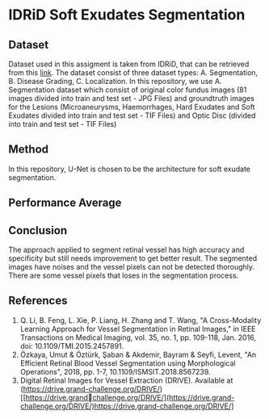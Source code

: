 # IDRiD Soft Exudates Segmentation
## Dataset
Dataset used in this assigment is taken from IDRiD, that can be retrieved from this [link](https://ieee-dataport.org/open-access/indian-diabetic-retinopathy-image-dataset-idrid). The dataset consist of three dataset types:
A. Segmentation, B. Disease Grading, C. Localization. In this repository, we use A. Segmentation dataset which consist of original color fundus images (81 images divided into train and test set - JPG Files) and groundtruth images for the Lesions (Microaneurysms, Haemorrhages, Hard Exudates and Soft Exudates divided into train and test set - TIF Files) and Optic Disc (divided into train and test set - TIF Files)

## Method
In this repository, U-Net is chosen to be the architecture for soft exudate segmentation.

## Performance Average


## Conclusion
The approach applied to segment retinal vessel has high accuracy and specificity but still needs
improvement to get better result. The segmented images have noises and the vessel pixels can
not be detected thoroughly. There are some vessel pixels that loses in the segmentation
process.

## References
1. Q. Li, B. Feng, L. Xie, P. Liang, H. Zhang and T. Wang, "A Cross-Modality Learning Approach
for Vessel Segmentation in Retinal Images," in IEEE Transactions on Medical Imaging, vol. 35,
no. 1, pp. 109-118, Jan. 2016, doi: 10.1109/TMI.2015.2457891.
2. Özkaya, Umut & Öztürk, Şaban & Akdemir, Bayram & Seyfi, Levent, "An Efficient Retinal
Blood Vessel Segmentation using Morphological Operations", 2018, pp. 1-7,
10.1109/ISMSIT.2018.8567239.
3. Digital Retinal Images for Vessel Extraction (DRIVE). Available at (https://drive.grand-challenge.org/DRIVE/)[[https://drive.grandchallenge.org/DRIVE/](https://drive.grand-challenge.org/DRIVE/)https://drive.grand-challenge.org/DRIVE/]
